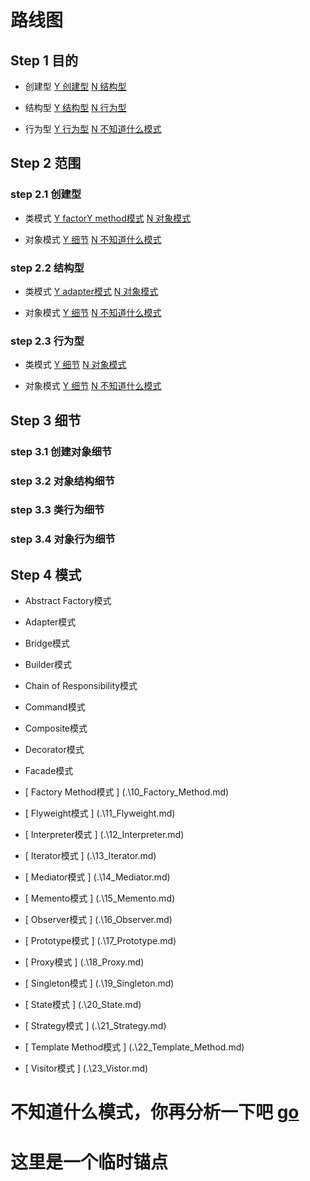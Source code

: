 # <a id="road_of_start">路线图</a>

## Step 1 目的

- <a id="create">创建型</a> [Y 创建型](#sphere_of_create) [N 结构型](#struct)

- <a id="struct">结构型</a> [Y 结构型](#sphere_of_struct) [N 行为型](#behavioral)

- <a id="behavioral">行为型</a> [Y 行为型](#sphere_of_behavioral) [N 不知道什么模式](#unknown)


## Step 2 范围

### <a id="sphere_of_create">step 2.1 创建型 </a>

- <a id="create_class">类模式</a> [Y factorY method模式](#factory_method) [N 对象模式](#create_object)

- <a id="create_object">对象模式</a> [Y 细节](#detail_of_create_object) [N 不知道什么模式](#unknown)

### <a id="sphere_of_struct">step 2.2 结构型 </a>

- <a id="struct_of_class">类模式</a> [Y adapter模式](#adapter) [N 对象模式](#struct_of_object)

- <a id="struct_of_object">对象模式</a> [Y 细节](#detail_of_struct_object) [N 不知道什么模式](#unknown)

### <a id="sphere_of_behavioral">step 2.3 行为型 </a>

- <a id="behavioral_of_class">类模式</a> [Y 细节](#detail_of_behavioral_class) [N 对象模式](#behavioral_of_object)

- <a id="behavioral_of_object">对象模式</a> [Y 细节](#detail_of_behavioral_object) [N 不知道什么模式](#unknown)

## Step 3 细节

### <a id="detail_of_create_object"> step 3.1 创建对象细节 </a>

### <a id="detail_of_struct_object"> step 3.2 对象结构细节 </a>

### <a id="detail_of_behavioral_class"> step 3.3 类行为细节 </a>

### <a id="detail_of_behavioral_object"> step 3.4 对象行为细节 </a>


## Step 4 模式

- [ <a id="abstract_factory">Abstract Factory模式</a> ](.\01_Abstract_Factory.md)

- [ <a id="adapter">Adapter模式</a> ](.\02_Adapter.md)

- [ <a id="bridge">Bridge模式</a> ](.\03_Bridge.md)

- [ <a id="builder">Builder模式</a> ](.\04_Builder.md)

- [ <a id="chain_of_responsibility">Chain of Responsibility模式</a> ](.\05_Chain_of_Responsibility.md)

- [ <a id="command">Command模式</a> ](.\06_Command.md)

- [ <a id="composite">Composite模式</a> ](.\07_Composite.md)

- [ <a id="decorator">Decorator模式</a> ](.\08_Decorator.md)

- [ <a id="facade">Facade模式</a> ](.\09_Facade.md)

- [ <a id="factory_method">Factory Method模式</a> ] (.\10_Factory_Method.md)

- [ <a id="flyweight">Flyweight模式</a> ] (.\11_Flyweight.md)

- [ <a id="interpreter">Interpreter模式</a> ] (.\12_Interpreter.md)

- [ <a id="iterator">Iterator模式</a> ] (.\13_Iterator.md)

- [ <a id="mediator">Mediator模式</a> ] (.\14_Mediator.md)

- [ <a id="memento">Memento模式</a> ] (.\15_Memento.md)

- [ <a id="observer">Observer模式</a> ] (.\16_Observer.md)

- [ <a id="prototype">Prototype模式</a> ] (.\17_Prototype.md)

- [ <a id="proxy">Proxy模式</a> ] (.\18_Proxy.md)

- [ <a id="singleton">Singleton模式</a> ] (.\19_Singleton.md)

- [ <a id="state">State模式</a> ] (.\20_State.md)

- [ <a id="strategy">Strategy模式</a> ] (.\21_Strategy.md)

- [ <a id="template_method">Template Method模式</a> ] (.\22_Template_Method.md)

- [ <a id="visitor">Visitor模式</a> ] (.\23_Vistor.md)



# <a id="unknown"> 不知道什么模式，你再分析一下吧</a> [go](#road_of_start)

# <a id="temp"> 这里是一个临时锚点 </a>
